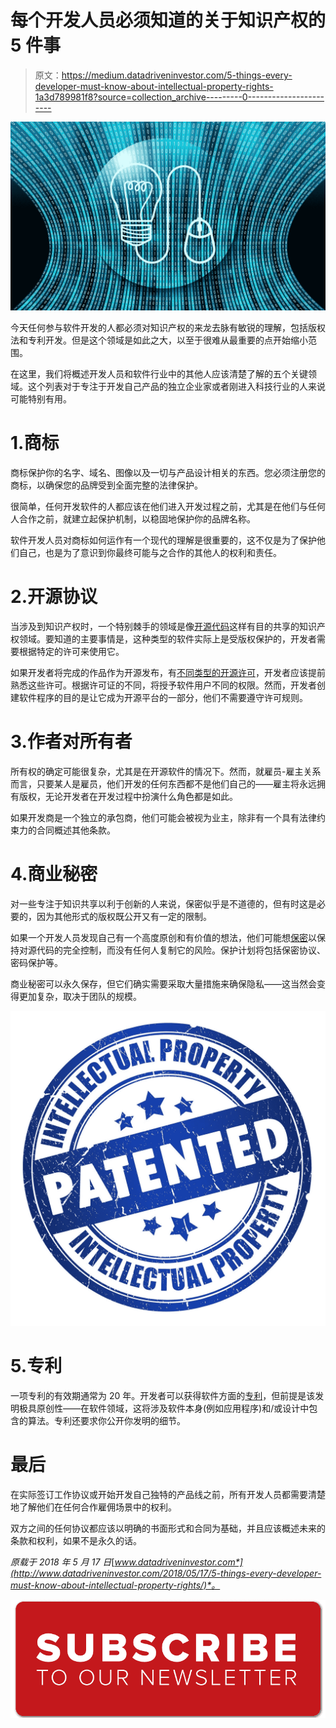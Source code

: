 # 每个开发人员必须知道的关于知识产权的 5 件事

> 原文：<https://medium.datadriveninvestor.com/5-things-every-developer-must-know-about-intellectual-property-rights-1a3d789981f8?source=collection_archive---------0----------------------->

![](img/04e928a0355a108f37b6a84b3d712819.png)

今天任何参与软件开发的人都必须对知识产权的来龙去脉有敏锐的理解，包括版权法和专利开发。但是这个领域是如此之大，以至于很难从最重要的点开始缩小范围。

在这里，我们将概述开发人员和软件行业中的其他人应该清楚了解的五个关键领域。这个列表对于专注于开发自己产品的独立企业家或者刚进入科技行业的人来说可能特别有用。

# 1.商标

商标保护你的名字、域名、图像以及一切与产品设计相关的东西。您必须注册您的商标，以确保您的品牌受到全面完整的法律保护。

很简单，任何开发软件的人都应该在他们进入开发过程之前，尤其是在他们与任何人合作之前，就建立起保护机制，以稳固地保护你的品牌名称。

软件开发人员对商标如何运作有一个现代的理解是很重要的，这不仅是为了保护他们自己，也是为了意识到你最终可能与之合作的其他人的权利和责任。

# 2.开源协议

当涉及到知识产权时，一个特别棘手的领域是像[开源代码](https://opensource.com/resources/what-open-source)这样有目的共享的知识产权领域。要知道的主要事情是，这种类型的软件实际上是受版权保护的，开发者需要根据特定的许可来使用它。

如果开发者将完成的作品作为开源发布，有[不同类型的开源许可](https://en.wikipedia.org/wiki/Open_source_license)，开发者应该提前熟悉这些许可。根据许可证的不同，将授予软件用户不同的权限。然而，开发者创建软件程序的目的是让它成为开源平台的一部分，他们不需要遵守许可规则。

# 3.作者对所有者

所有权的确定可能很复杂，尤其是在开源软件的情况下。然而，就雇员-雇主关系而言，只要某人是雇员，他们开发的任何东西都不是他们自己的——雇主将永远拥有版权，无论开发者在开发过程中扮演什么角色都是如此。

如果开发商是一个独立的承包商，他们可能会被视为业主，除非有一个具有法律约束力的合同概述其他条款。

# 4.商业秘密

对一些专注于知识共享以利于创新的人来说，保密似乎是不道德的，但有时这是必要的，因为其他形式的版权既公开又有一定的限制。

如果一个开发人员发现自己有一个高度原创和有价值的想法，他们可能想[保密](https://sourcecodecontrol.co/trade-secrets/)以保持对源代码的完全控制，而没有任何人复制它的风险。保护计划将包括保密协议、密码保护等。

商业秘密可以永久保存，但它们确实需要采取大量措施来确保隐私——这当然会变得更加复杂，取决于团队的规模。

![](img/2f611337e14db5d8fb64e908069d4624.png)

# 5.专利

一项专利的有效期通常为 20 年。开发者可以获得软件方面的[专利](http://www.ipwatchdog.com/software-patents/)，但前提是该发明极具原创性——在软件领域，这将涉及软件本身(例如应用程序)和/或设计中包含的算法。专利还要求你公开你发明的细节。

# 最后

在实际签订工作协议或开始开发自己独特的产品线之前，所有开发人员都需要清楚地了解他们在任何合作雇佣场景中的权利。

双方之间的任何协议都应该以明确的书面形式和合同为基础，并且应该概述未来的条款和权利，如果不是永久的话。

*原载于 2018 年 5 月 17 日*[*www.datadriveninvestor.com*](http://www.datadriveninvestor.com/2018/05/17/5-things-every-developer-must-know-about-intellectual-property-rights/)*。*

[![](img/2efe04f14af38e241400800e89d825e1.png)](http://eepurl.com/dqWBH1)